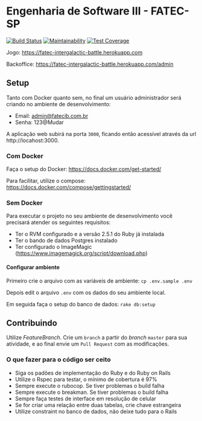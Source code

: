
# Engenharia de Software III - FATEC-SP

[![Build Status](https://semaphoreci.com/api/v1/wbigal/fatec-intergalactic-battle/branches/master/badge.svg)](https://semaphoreci.com/wbigal/fatec-intergalactic-battle)
[![Maintainability](https://api.codeclimate.com/v1/badges/e0a2183e05269428500e/maintainability)](https://codeclimate.com/github/wbigal/fatec-intergalactic-battle/maintainability)
[![Test Coverage](https://api.codeclimate.com/v1/badges/e0a2183e05269428500e/test_coverage)](https://codeclimate.com/github/wbigal/fatec-intergalactic-battle/test_coverage)

Jogo: https://fatec-intergalactic-battle.herokuapp.com

Backoffice: https://fatec-intergalactic-battle.herokuapp.com/admin

## Setup

Tanto com Docker quanto sem, no final um usuário administrador será criando no ambiente de desenvolvimento:

* Email: admin@fatecib.com.br
* Senha: 123@Mudar

A aplicação web subirá na porta `3000`, ficando então acessível através da url http://locahost:3000.

### Com Docker

Faça o setup do Docker: https://docs.docker.com/get-started/

Para facilitar, utilize o compose: https://docs.docker.com/compose/gettingstarted/

### Sem Docker

Para executar o projeto no seu ambiente de desenvolvimento você precisará atender os seguintes requisitos:

* Ter o RVM configurado e a versão 2.5.1 do Ruby já instalada
* Ter o bando de dados Postgres instalado
* Ter configurado o ImageMagic (https://www.imagemagick.org/script/download.php)

#### Configurar ambiente

Primeiro crie o arquivo com as variáveis de ambiente: `cp .env.sample .env`

Depois edit o arquivo `.env` com os dados do seu ambiente local.

Em seguida faça o setup do banco de dados: `rake db:setup`

## Contribuindo

Utilize *FeatureBranch*. Crie um `branch` a partir do *branch* `master` para sua atividade, e ao final envie um `Pull Request` com as modificações.

### O que fazer para o código ser ceito

* Siga os padões de implementação do Ruby e do Ruby on Rails
* Utilize o Rspec para testar, o mínimo de cobertura é 97%
* Sempre execute o rubocop. Se tiver problemas o build falha
* Sempre execute o breakman. Se tiver problemas o build falha
* Sempre faça testes de interface em resolução de celular
* Se for criar uma relação entre duas tabelas, crie chave estrangeira
* Utilize constraint no banco de dados, não deixe tudo para o Rails
